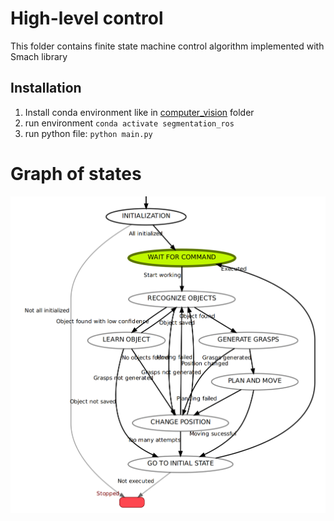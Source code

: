 # High-level control
This folder contains finite state machine control algorithm implemented with Smach library

## Installation
1. Install conda environment like in [computer_vision](https://github.com/be2rlab/grasping_cell/tree/master/computer_vision) folder
2. run environment ```conda activate segmentation_ros```
4. run python file: ```python main.py```


# Graph of states

![alt text](state_machine.png "Smach visualization")
